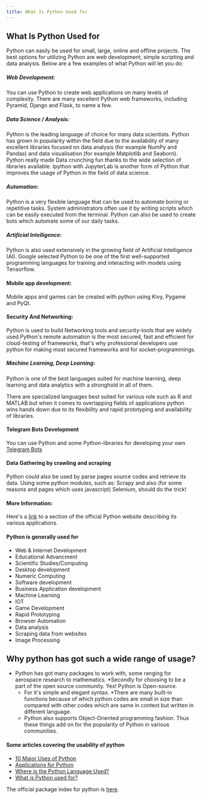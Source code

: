 ```yaml
---
title: What Is Python Used for
---
```


## What Is Python Used for

Python can easily be used for small, large, online and offline projects. The best options for utilizing Python are web development, simple scripting and data analysis.
Below are a few examples of what Python will let you do:

##### Web Development:
You can use Python to create web applications on many levels of complexity. There are many excellent Python web frameworks, including Pyramid, Django and Flask, to name
a few.

##### Data Science / Analysis:

Python is the leading language of choice for many data scientists. Python has grown in popularity within the field due to the availability of many excellent libraries
focused on data analysis (for example NumPy and Pandas) and data visualisation (for example Matplotlib and Seaborn). Python really made Data crunching
fun thanks to the wide selection of libraries available. Ipython with JupyterLab is another form of Python that improves the usage of Python in the field of data science.

##### Automation:
Python is a very flexible language that can be used to automate boring or repetitive tasks. System administrators often use it by writing scripts which can be easily
executed from the terminal. Python can also be used to create bots which automate some of our daily tasks.

##### Artificial Intelligence:
Python is also used extensively in the growing field of Artificial Intelligence (AI). Google selected Python to be one of the first well-supported programming languages
for training and interacting with models using Tensorflow.

#### Mobile app development:
Mobile apps and games can be created with python using Kivy, Pygame and PyQt.

#### Security And Networking:
Python is used to build Networking tools and security-tools that are widely used.Python's remote automation is the most secured, fast and efficient for cloud-testing
of frameworks, that's why professional developers use python for making most secured frameworks and for socket-programmings.

##### Machine Learning, Deep Learning:
Python is one of the best languages suited for machine learning, deep learning and data analytics with a stronghold in all of them.

There are specialized languages best suited for various role such as R and MATLAB but when it comes to overlapping fields of applications python wins hands down due to
its flexibility and rapid prototyping and availability of libraries.

#### Telegram Bots Development
You can use Python and some Python-libraries for developing your own <a href='https://core.telegram.org/bots' target="_blank" rel="nofollow">Telegram Bots</a>

#### Data Gathering by crawling and scraping
Python could also be used by parse pages source codes and retrieve its data. Using some python modules, such as: Scrapy and also (for some reasons and pages which uses javascript) Selenium, should do the trick!

#### More Information:
Here's a <a href='https://www.python.org/about/apps/' target='_blank' rel='nofollow'>link</a> to a section of the official Python website describing its various applications.

#### Python is generally used for 

* Web & Internet Development
* Educational Advancment
* Scientific Studies/Computing
* Desktop development
* Numeric Computing
* Software development
* Business Application development
* Machine Learning
* IOT
* Game Development
* Rapid Prototyping
* Browser Automation
* Data analysis
* Scraping data from websites
* Image Processing
## Why python has got such a wide range of usage?
* Python  has got many packages to work with, some ranging for aerospace research to mathematics. 
*Secondly for choosing to be a part of the open source community.
  Yes! Python is Open-source. 
  * For it's simple and elegant syntax.
  *There are many built-in functions because of which python codes are small in size than compared with other codes which       are same in context but written in different language.
  * Python also supports Object-Oriented programming fashion.
  Thus these things add on for the popularity of Python in various communities.

#### Some articles covering the usability of python

* <a href='http://www.dummies.com/programming/python/10-major-uses-of-python/' target='_blank' rel='nofollow'>10 Major Uses of Python</a>
* <a href='https://www.python.org/about/apps/' target='_blank' rel='nofollow'>Applications for Python</a>
* <a href='https://stackoverflow.com/questions/3043085/where-is-python-language-used' target='_blank' rel='nofollow'>Where is the Python Language Used?</a>
* <a href='https://stackoverflow.com/questions/1909512/what-is-python-used-for' target='_blank' rel='nofollow'>What is Python used for?</a>


The official package index for python is <a href='https://pypi.python.org/pypi' target='_blank' rel='nofollow'>here</a>.

[training and interacting with models]: https://stackoverflow.com/questions/35677724/tensorflow-why-was-python-the-chosen-language
